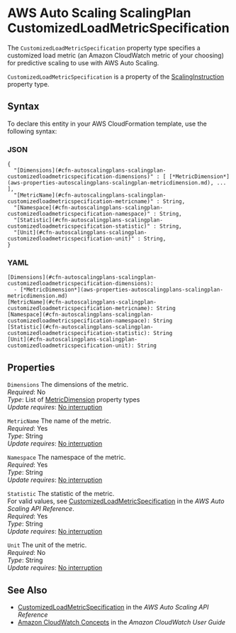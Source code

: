 # AWS Auto Scaling ScalingPlan CustomizedLoadMetricSpecification<a name="aws-properties-autoscalingplans-scalingplan-customizedloadmetricspecification"></a>

<a name="aws-properties-autoscalingplans-scalingplan-customizedloadmetricspecification-description"></a>The `CustomizedLoadMetricSpecification` property type specifies a customized load metric \(an Amazon CloudWatch metric of your choosing\) for predictive scaling to use with AWS Auto Scaling\.

<a name="aws-properties-autoscalingplans-scalingplan-customizedloadmetricspecification-inheritance"></a> `CustomizedLoadMetricSpecification` is a property of the [ScalingInstruction](aws-properties-autoscalingplans-scalingplan-scalinginstruction.md) property type\.

## Syntax<a name="aws-properties-autoscalingplans-scalingplan-customizedloadmetricspecification-syntax"></a>

To declare this entity in your AWS CloudFormation template, use the following syntax:

### JSON<a name="aws-properties-autoscalingplans-scalingplan-customizedloadmetricspecification-syntax.json"></a>

```
{
  "[Dimensions](#cfn-autoscalingplans-scalingplan-customizedloadmetricspecification-dimensions)" : [ [*MetricDimension*](aws-properties-autoscalingplans-scalingplan-metricdimension.md), ... ],
  "[MetricName](#cfn-autoscalingplans-scalingplan-customizedloadmetricspecification-metricname)" : String,
  "[Namespace](#cfn-autoscalingplans-scalingplan-customizedloadmetricspecification-namespace)" : String,
  "[Statistic](#cfn-autoscalingplans-scalingplan-customizedloadmetricspecification-statistic)" : String,
  "[Unit](#cfn-autoscalingplans-scalingplan-customizedloadmetricspecification-unit)" : String,
}
```

### YAML<a name="aws-properties-autoscalingplans-scalingplan-customizedloadmetricspecification-syntax.yaml"></a>

```
[Dimensions](#cfn-autoscalingplans-scalingplan-customizedloadmetricspecification-dimensions): 
  - [*MetricDimension*](aws-properties-autoscalingplans-scalingplan-metricdimension.md)
[MetricName](#cfn-autoscalingplans-scalingplan-customizedloadmetricspecification-metricname): String
[Namespace](#cfn-autoscalingplans-scalingplan-customizedloadmetricspecification-namespace): String
[Statistic](#cfn-autoscalingplans-scalingplan-customizedloadmetricspecification-statistic): String
[Unit](#cfn-autoscalingplans-scalingplan-customizedloadmetricspecification-unit): String
```

## Properties<a name="aws-properties-autoscalingplans-scalingplan-customizedloadmetricspecification-properties"></a>

`Dimensions`  <a name="cfn-autoscalingplans-scalingplan-customizedloadmetricspecification-dimensions"></a>
The dimensions of the metric\.  
 *Required*: No  
 *Type*: List of [MetricDimension](aws-properties-autoscalingplans-scalingplan-metricdimension.md) property types  
 *Update requires*: [No interruption](using-cfn-updating-stacks-update-behaviors.md#update-no-interrupt) 

`MetricName`  <a name="cfn-autoscalingplans-scalingplan-customizedloadmetricspecification-metricname"></a>
The name of the metric\.  
 *Required*: Yes  
 *Type*: String  
 *Update requires*: [No interruption](using-cfn-updating-stacks-update-behaviors.md#update-no-interrupt) 

`Namespace`  <a name="cfn-autoscalingplans-scalingplan-customizedloadmetricspecification-namespace"></a>
The namespace of the metric\.  
 *Required*: Yes  
 *Type*: String  
 *Update requires*: [No interruption](using-cfn-updating-stacks-update-behaviors.md#update-no-interrupt) 

`Statistic`  <a name="cfn-autoscalingplans-scalingplan-customizedloadmetricspecification-statistic"></a>
The statistic of the metric\.   
For valid values, see [CustomizedLoadMetricSpecification](https://docs.aws.amazon.com/autoscaling/plans/APIReference/API_CustomizedLoadMetricSpecification.html) in the *AWS Auto Scaling API Reference*\.  
 *Required*: Yes  
 *Type*: String  
 *Update requires*: [No interruption](using-cfn-updating-stacks-update-behaviors.md#update-no-interrupt) 

`Unit`  <a name="cfn-autoscalingplans-scalingplan-customizedloadmetricspecification-unit"></a>
The unit of the metric\.  
 *Required*: No  
 *Type*: String  
 *Update requires*: [No interruption](using-cfn-updating-stacks-update-behaviors.md#update-no-interrupt) 

## See Also<a name="aws-properties-autoscalingplans-scalingplan-customizedloadmetricspecification-seealso"></a>
+ [CustomizedLoadMetricSpecification](https://docs.aws.amazon.com/autoscaling/plans/APIReference/API_CustomizedLoadMetricSpecification.html) in the *AWS Auto Scaling API Reference*
+ [Amazon CloudWatch Concepts](https://docs.aws.amazon.com/AmazonCloudWatch/latest/monitoring/cloudwatch_concepts.html) in the *Amazon CloudWatch User Guide*